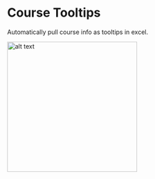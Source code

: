 # Course Tooltips

Automatically pull course info as tooltips in excel.

<img src="/../images/img/tooltip.png?raw=true" alt="alt text" width="300">
